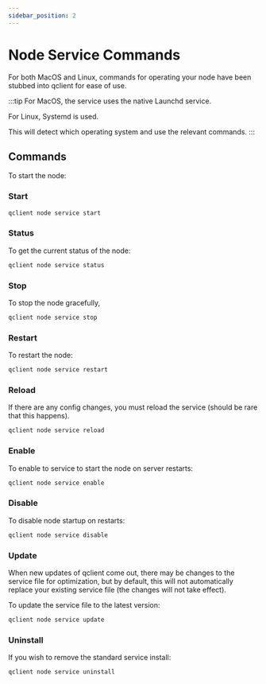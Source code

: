 ```yaml
---
sidebar_position: 2
---
```

# Node Service Commands
For both MacOS and Linux, commands for operating your node have been stubbed into qclient for ease of use.

:::tip
For MacOS, the service uses the native Launchd service.

For Linux, Systemd is used.

This will detect which operating system and use the relevant commands.
:::


## Commands
To start the node:
### Start
```bash
qclient node service start
```
### Status
To get the current status of the node:
```bash
qclient node service status
```
### Stop
To stop the node gracefully,
```bash
qclient node service stop
```
### Restart
To restart the node:
```bash
qclient node service restart
```
### Reload
If there are any config changes, you must reload the service (should be rare that this happens).
```bash
qclient node service reload
```
### Enable
To enable to service to start the node on server restarts:
```bash
qclient node service enable
```
### Disable
To disable node startup on restarts:
```bash
qclient node service disable
```

### Update
When new updates of qclient come out, there may be changes to the service file for optimization, but by default, this will not automatically replace your existing service file (the changes will not take effect).

To update the service file to the latest version:
```bash
qclient node service update
```

### Uninstall
If you wish to remove the standard service install:
```bash
qclient node service uninstall
```

